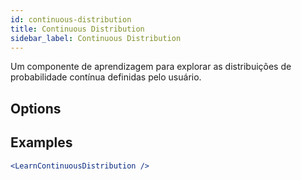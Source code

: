 ```yaml
---
id: continuous-distribution
title: Continuous Distribution
sidebar_label: Continuous Distribution
---
```


Um componente de aprendizagem para explorar as distribuições de probabilidade contínua definidas pelo usuário.

## Options



## Examples

```jsx live
<LearnContinuousDistribution />
```

